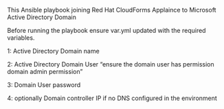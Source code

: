 This Ansible playbook joining Red Hat CloudForms Applaince to Microsoft Active Directory Domain

Before running the playbook ensure var.yml updated with the required variables.

 1: Active Directory Domain name

 2: Active Directory Domain User “ensure the domain user has permission domain admin permission”

 3: Domain User password

 4: optionally Domain controller IP if no DNS configured in the environment 
